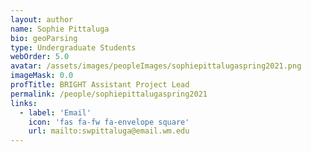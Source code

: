 ```yaml
---
layout: author
name: Sophie Pittaluga
bio: geoParsing
type: Undergraduate Students
webOrder: 5.0
avatar: /assets/images/peopleImages/sophiepittalugaspring2021.png
imageMask: 0.0
profTitle: BRIGHT Assistant Project Lead
permalink: /people/sophiepittalugaspring2021
links:
  - label: 'Email'
    icon: 'fas fa-fw fa-envelope square'
    url: mailto:swpittaluga@email.wm.edu
---
```

